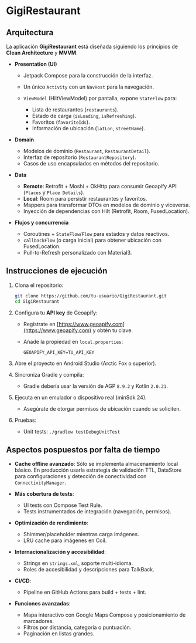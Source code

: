 # GigiRestaurant

## Arquitectura

La aplicación **GigiRestaurant** está diseñada siguiendo los principios de **Clean Architecture** y **MVVM**.

* **Presentation (UI)**

  * Jetpack Compose para la construcción de la interfaz.
  * Un único `Activity` con un `NavHost` para la navegación.
  * `ViewModel` (HiltViewModel) por pantalla, expone `StateFlow` para:

    * Lista de restaurantes (`restaurants`).
    * Estado de carga (`isLoading`, `isRefreshing`).
    * Favoritos (`favoriteIds`).
    * Información de ubicación (`latLon`, `streetName`).

* **Domain**

  * Modelos de dominio (`Restaurant`, `RestaurantDetail`).
  * Interfaz de repositorio (`RestaurantRepository`).
  * Casos de uso encapsulados en métodos del repositorio.

* **Data**

  * **Remote**: Retrofit + Moshi + OkHttp para consumir Geoapify API (`Places` y `Place Details`).
  * **Local**: Room para persistir restaurantes y favoritos.
  * Mappers para transformar DTOs en modelos de dominio y viceversa.
  * Inyección de dependencias con Hilt (Retrofit, Room, FusedLocation).

* **Flujos y concurrencia**

  * Coroutines + `StateFlow`/`Flow` para estados y datos reactivos.
  * `callbackFlow` (o carga inicial) para obtener ubicación con FusedLocation.
  * Pull-to-Refresh personalizado con Material3.

## Instrucciones de ejecución

1. Clona el repositorio:

   ```bash
   git clone https://github.com/tu-usuario/GigiRestaurant.git
   cd GigiRestaurant
   ```

2. Configura tu **API key** de Geoapify:

   * Regístrate en [https://www.geoapify.com](https://www.geoapify.com) y obtén tu clave.
   * Añade la propiedad en `local.properties`:

     ```properties
     GEOAPIFY_API_KEY=TU_API_KEY
     ```

3. Abre el proyecto en Android Studio (Arctic Fox o superior).

4. Sincroniza Gradle y compila:

   * Gradle debería usar la versión de AGP `8.9.2` y Kotlin `2.0.21`.

5. Ejecuta en un emulador o dispositivo real (minSdk 24).

   * Asegúrate de otorgar permisos de ubicación cuando se soliciten.

6. Pruebas:

   * Unit tests: `./gradlew testDebugUnitTest`

## Aspectos pospuestos por falta de tiempo

* **Cache offline avanzado**: Sólo se implementa almacenamiento local básico. En producción usaría estrategia de validación TTL, DataStore para configuraciones y detección de conectividad con `ConnectivityManager`.
* **Más cobertura de tests**:

  * UI tests con Compose Test Rule.
  * Tests instrumentados de integración (navegación, permisos).
* **Optimización de rendimiento**:

  * Shimmer/placeholder mientras carga imágenes.
  * LRU cache para imágenes en Coil.
* **Internacionalización y accesibilidad**:

  * Strings en `strings.xml`, soporte multi-idioma.
  * Roles de accesibilidad y descripciones para TalkBack.
* **CI/CD**:

  * Pipeline en GitHub Actions para build + tests + lint.
* **Funciones avanzadas**:

  * Mapa interactivo con Google Maps Compose y posicionamiento de marcadores.
  * Filtros por distancia, categoría o puntuación.
  * Paginación en listas grandes.
